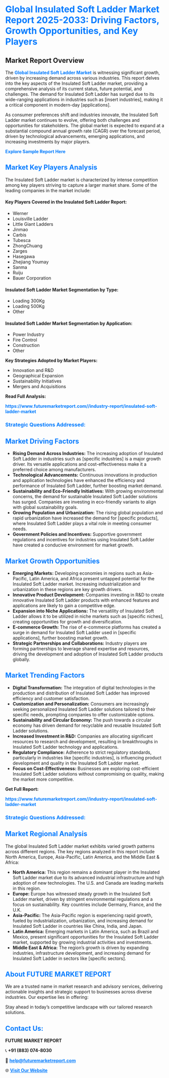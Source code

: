 <h1 style="color: #007BFF;">Global Insulated Soft Ladder Market Report 2025-2033: Driving Factors, Growth Opportunities, and Key Players</h1>

<section id="overview">
<h2>Market Report Overview</h2>
<p>The <a href="https://www.futuremarketreport.com//industry-report/insulated-soft-ladder-market" style="color: #007BFF; text-decoration: none;"><strong>Global Insulated Soft Ladder Market</strong></a> is witnessing significant growth, driven by increasing demand across various industries. This report delves into the key aspects of the Insulated Soft Ladder market, providing a comprehensive analysis of its current status, future potential, and challenges. The demand for Insulated Soft Ladder has surged due to its wide-ranging applications in industries such as [insert industries], making it a critical component in modern-day [applications].</p>
<p>As consumer preferences shift and industries innovate, the Insulated Soft Ladder market continues to evolve, offering both challenges and opportunities for stakeholders. The global market is expected to expand at a substantial compound annual growth rate (CAGR) over the forecast period, driven by technological advancements, emerging applications, and increasing investments by major players.</p>
</section>

<section id="overview">
<p><a href="https://www.futuremarketreport.com//request-sample/reportId=92835" style="color: #007BFF; text-decoration: none;"><strong>Explore Sample Report Here</strong></a></p>
</section>

<section id="key-players">
<h2 style="color: #007BFF;">Market Key Players Analysis</h2>
<p>The Insulated Soft Ladder market is characterized by intense competition among key players striving to capture a larger market share. Some of the leading companies in the market include:</p>
<h4>Key Players Covered in the Insulated Soft Ladder Report:</h4>
<ul><li>Werner</li><li>Louisville Ladder</li><li>Little Giant Ladders</li><li>Jinmao</li><li>Carbis</li><li>Tubesca</li><li>ZhongChuang</li><li>Zarges</li><li>Hasegawa</li><li>Zhejiang Youmay</li><li>Sanma</li><li>Ruiju</li><li>Bauer Corporation</li></ul>
<h4>Insulated Soft Ladder Market Segmentation by Type:</h4>
<ul><li>Loading 300Kg</li><li>Loading 500Kg</li><li>Other</li></ul>

<h4>Insulated Soft Ladder Market Segmentation by Application:</h4>
<ul><li>Power Industry</li><li>Fire Control</li><li>Construction</li><li>Other</li></ul>
<p><strong>Key Strategies Adopted by Market Players:</strong></p>
<ul>
<li>Innovation and R&D</li>
<li>Geographical Expansion</li>
<li>Sustainability Initiatives</li>
<li>Mergers and Acquisitions</li>
</ul>
</section>

<section>
<p><strong>Read Full Analysis: </strong></p><a href="https://www.futuremarketreport.com//industry-report/insulated-soft-ladder-market" style="color: #007BFF; text-decoration: none;"><strong>https://www.futuremarketreport.com//industry-report/insulated-soft-ladder-market</strong></a>
<h3 style="color: #007BFF;">Strategic Questions Addressed:</h3>
</section>

<section id="driving-factors">
<h2 style="color: #007BFF;">Market Driving Factors</h2>
<ul>
<li><strong>Rising Demand Across Industries:</strong> The increasing adoption of Insulated Soft Ladder in industries such as [specific industries] is a major growth driver. Its versatile applications and cost-effectiveness make it a preferred choice among manufacturers.</li>
<li><strong>Technological Advancements:</strong> Continuous innovations in production and application technologies have enhanced the efficiency and performance of Insulated Soft Ladder, further boosting market demand.</li>
<li><strong>Sustainability and Eco-Friendly Initiatives:</strong> With growing environmental concerns, the demand for sustainable Insulated Soft Ladder solutions has surged. Companies are investing in eco-friendly variants to align with global sustainability goals.</li>
<li><strong>Growing Population and Urbanization:</strong> The rising global population and rapid urbanization have increased the demand for [specific products], where Insulated Soft Ladder plays a vital role in meeting consumer needs.</li>
<li><strong>Government Policies and Incentives:</strong> Supportive government regulations and incentives for industries using Insulated Soft Ladder have created a conducive environment for market growth.</li>
</ul>
</section>

<section id="growth-opportunities">
<h2 style="color: #007BFF;">Market Growth Opportunities</h2>
<ul>
<li><strong>Emerging Markets:</strong> Developing economies in regions such as Asia-Pacific, Latin America, and Africa present untapped potential for the Insulated Soft Ladder market. Increasing industrialization and urbanization in these regions are key growth drivers.</li>
<li><strong>Innovative Product Development:</strong> Companies investing in R&D to create innovative Insulated Soft Ladder products with enhanced features and applications are likely to gain a competitive edge.</li>
<li><strong>Expansion into Niche Applications:</strong> The versatility of Insulated Soft Ladder allows it to be utilized in niche markets such as [specific niches], creating opportunities for growth and diversification.</li>
<li><strong>E-commerce Growth:</strong> The rise of e-commerce platforms has created a surge in demand for Insulated Soft Ladder used in [specific applications], further boosting market growth.</li>
<li><strong>Strategic Partnerships and Collaborations:</strong> Industry players are forming partnerships to leverage shared expertise and resources, driving the development and adoption of Insulated Soft Ladder products globally.</li>
</ul>
</section>

<section id="trending-factors">
<h2 style="color: #007BFF;">Market Trending Factors</h2>
<ul>
<li><strong>Digital Transformation:</strong> The integration of digital technologies in the production and distribution of Insulated Soft Ladder has improved efficiency and customer satisfaction.</li>
<li><strong>Customization and Personalization:</strong> Consumers are increasingly seeking personalized Insulated Soft Ladder solutions tailored to their specific needs, prompting companies to offer customizable options.</li>
<li><strong>Sustainability and Circular Economy:</strong> The push towards a circular economy has driven demand for recyclable and reusable Insulated Soft Ladder solutions.</li>
<li><strong>Increased Investment in R&D:</strong> Companies are allocating significant resources to research and development, resulting in breakthroughs in Insulated Soft Ladder technology and applications.</li>
<li><strong>Regulatory Compliance:</strong> Adherence to strict regulatory standards, particularly in industries like [specific industries], is influencing product development and quality in the Insulated Soft Ladder market.</li>
<li><strong>Focus on Cost-Effectiveness:</strong> Businesses are exploring cost-efficient Insulated Soft Ladder solutions without compromising on quality, making the market more competitive.</li>
</ul>
</section>

<section>
<p><strong>Get Full Report: </strong></p><a href="https://www.futuremarketreport.com//industry-report/insulated-soft-ladder-market" style="color: #007BFF; text-decoration: none;"><strong>https://www.futuremarketreport.com//industry-report/insulated-soft-ladder-market</strong></a>
<h3 style="color: #007BFF;">Strategic Questions Addressed:</h3>
</section>


<section id="regional-analysis">
<h2 style="color: #007BFF;">Market Regional Analysis</h2>
<p>The global Insulated Soft Ladder market exhibits varied growth patterns across different regions. The key regions analyzed in this report include North America, Europe, Asia-Pacific, Latin America, and the Middle East & Africa:</p>
<ul>
<li><strong>North America:</strong> This region remains a dominant player in the Insulated Soft Ladder market due to its advanced industrial infrastructure and high adoption of new technologies. The U.S. and Canada are leading markets in this region.</li>
<li><strong>Europe:</strong> Europe has witnessed steady growth in the Insulated Soft Ladder market, driven by stringent environmental regulations and a focus on sustainability. Key countries include Germany, France, and the U.K.</li>
<li><strong>Asia-Pacific:</strong> The Asia-Pacific region is experiencing rapid growth, fueled by industrialization, urbanization, and increasing demand for Insulated Soft Ladder in countries like China, India, and Japan.</li>
<li><strong>Latin America:</strong> Emerging markets in Latin America, such as Brazil and Mexico, present significant opportunities for the Insulated Soft Ladder market, supported by growing industrial activities and investments.</li>
<li><strong>Middle East & Africa:</strong> The region’s growth is driven by expanding industries, infrastructure development, and increasing demand for Insulated Soft Ladder in sectors like [specific sectors].</li>
</ul>
</section>

<footer>
<h2 style="color: #007BFF;">About FUTURE MARKET REPORT</h2>
<p>We are a trusted name in market research and advisory services, delivering actionable insights and strategic support to businesses across diverse industries. Our expertise lies in offering:</p>

<p>Stay ahead in today’s competitive landscape with our tailored research solutions.</p>

<h2 style="color: #007BFF;">Contact Us:</h2>
<p><strong>FUTURE MARKET REPORT</strong></p>
<p>📞 <strong>+91 (883) 074-8030</strong></p>
<p>📧 <strong><a href="mailto:help@futuremarketreport.com" style="color: #007BFF;">help@futuremarketreport.com</a></strong></p>
<p>🌐 <strong><a href="https://www.futuremarketreport.com/" style="color: #007BFF;">Visit Our Website</a></strong></p>
</footer>
